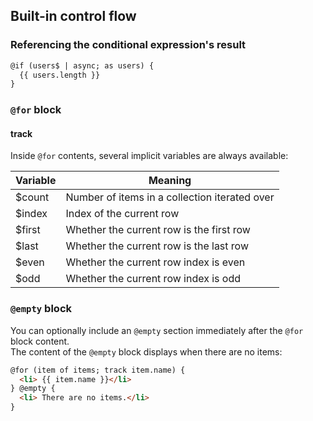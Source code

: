 ## Built-in control flow

### Referencing the conditional expression's result
```html
@if (users$ | async; as users) {
  {{ users.length }}
}
```

### `@for` block
#### track
Inside `@for` contents, several implicit variables are always available:

| Variable | Meaning |
---- | ----
| $count | Number of items in a collection iterated over |
| $index | Index of the current row |
| $first | Whether the current row is the first row |
| $last | Whether the current row is the last row |
| $even | Whether the current row index is even |
| $odd | Whether the current row index is odd |

### `@empty` block
You can optionally include an `@empty` section immediately after the `@for` block content.  
The content of the `@empty` block displays when there are no items:

```html
@for (item of items; track item.name) {
  <li> {{ item.name }}</li>
} @empty {
  <li> There are no items.</li>
}
```
